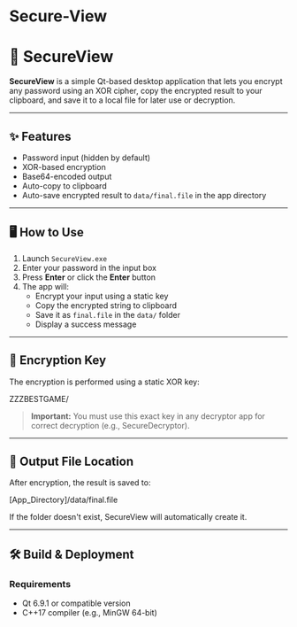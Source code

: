 # Secure-View

# 🔐 SecureView

**SecureView** is a simple Qt-based desktop application that lets you encrypt any password using an XOR cipher, copy the encrypted result to your clipboard, and save it to a local file for later use or decryption.

---

## ✨ Features

- Password input (hidden by default)
- XOR-based encryption
- Base64-encoded output
- Auto-copy to clipboard
- Auto-save encrypted result to `data/final.file` in the app directory

---

## 🖥 How to Use

1. Launch `SecureView.exe`
2. Enter your password in the input box
3. Press **Enter** or click the **Enter** button
4. The app will:
   - Encrypt your input using a static key
   - Copy the encrypted string to clipboard
   - Save it as `final.file` in the `data/` folder
   - Display a success message

---

## 🔑 Encryption Key

The encryption is performed using a static XOR key:

ZZZBESTGAME/


> **Important:** You must use this exact key in any decryptor app for correct decryption (e.g., SecureDecryptor).

---

## 📁 Output File Location

After encryption, the result is saved to:

[App_Directory]/data/final.file


If the folder doesn't exist, SecureView will automatically create it.

---

## 🛠 Build & Deployment

### Requirements

- Qt 6.9.1 or compatible version
- C++17 compiler (e.g., MinGW 64-bit)
